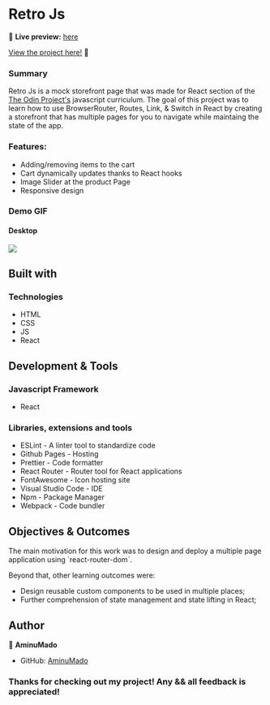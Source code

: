 # Retro Js

🔗 **Live preview:** [here](https://aminumado.github.io/shopping-cart/)

<p><a href="https://aminumado.github.io/shopping_cart/" target="_blank" rel="noopener noreferrer">View the project here!</a> 👀</p>

<h3>Summary</h3>

<p>Retro Js is a mock storefront page that was made for React section of the <a href="https://www.theodinproject.com/paths/full-stack-javascript/courses/javascript/lessons/shopping-cart" target="_blank" rel="noopener noreferrer">The Odin Project's</a> javascript curriculum. The goal of this project was to learn how to use BrowserRouter, Routes, Link, & Switch in React by creating a storefront that has multiple pages for you to navigate while maintaing the state of the app.</p>

<h3>Features:</h3>

- Adding/removing items to the cart
- Cart dynamically updates thanks to React hooks
- Image Slider at the product Page
- Responsive design

<h3>Demo GIF</h3>

<h4>Desktop</h4>

![](./src/Assets/DemoGif/demo.gif)

## Built with

### Technologies

- HTML
- CSS
- JS
- React

## Development & Tools

### Javascript Framework

- React

### Libraries, extensions and tools

- ESLint - A linter tool to standardize code
- Github Pages - Hosting
- Prettier - Code formatter
- React Router - Router tool for React applications
- FontAwesome - Icon hosting site
- Visual Studio Code - IDE
- Npm - Package Manager
- Webpack - Code bundler

## Objectives & Outcomes

The main motivation for this work was to design and deploy a multiple page application using `react-router-dom´.

Beyond that, other learning outcomes were:

- Design reusable custom components to be used in multiple places;
- Further comprehension of state management and state lifting in React;

## Author

👤 **AminuMado**

- GitHub: [AminuMado](https://github.com/AminuMado)

<h3>Thanks for checking out my project! Any && all feedback is appreciated!</h3>
